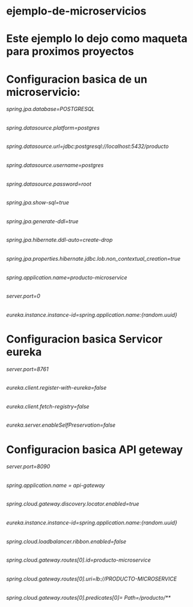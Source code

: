 # ejemplo-de-microservicios

# Este ejemplo lo dejo como maqueta para proximos proyectos

# Configuracion basica de un microservicio:

###### spring.jpa.database=POSTGRESQL
###### spring.datasource.platform=postgres
###### spring.datasource.url=jdbc:postgresql://localhost:5432/producto
###### spring.datasource.username=postgres
###### spring.datasource.password=root
###### spring.jpa.show-sql=true
###### spring.jpa.generate-ddl=true
###### spring.jpa.hibernate.ddl-auto=create-drop
###### spring.jpa.properties.hibernate.jdbc.lob.non_contextual_creation=true

###### spring.application.name=producto-microservice
###### server.port=0
###### eureka.instance.instance-id=${spring.application.name}:${random.uuid}

# Configuracion basica Servicor eureka 

###### server.port=8761
###### eureka.client.register-with-eureka=false
###### eureka.client.fetch-registry=false
###### eureka.server.enableSelfPreservation=false

# Configuracion basica API geteway

###### server.port=8090
###### spring.application.name = api-gateway
###### spring.cloud.gateway.discovery.locator.enabled=true
###### eureka.instance.instance-id=${spring.application.name}:${random.uuid}
###### spring.cloud.loadbalancer.ribbon.enabled=false
###### spring.cloud.gateway.routes[0].id=producto-microservice
###### spring.cloud.gateway.routes[0].uri=lb://PRODUCTO-MICROSERVICE
###### spring.cloud.gateway.routes[0].predicates[0]= Path=/producto/**
